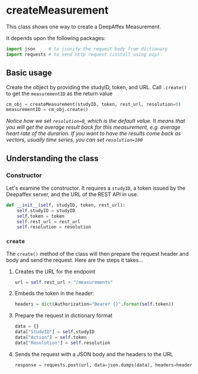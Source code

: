 # createMeasurement

This class shows one way to create a DeepAffex Measurement.

It depends upon the following packages:

```python
import json     # to jsonify the request body from dictionary
import requests # to send http request (install using pip)
```

## Basic usage

Create the object by providing the studyID, token, and URL. Call `.create()` to
get the `measurementID` as the return value

```python
cm_obj = createMeasurement(studyID, token, rest_url, resolution=0)
measurementID = cm_obj.create()
```

*Notice how we set `resolution=0`, which is the default value. It means that you
will get the average result back for this measurement, e.g. average heart rate
of the durarion. If you want to have the results come back as vectors, usually
time series, you can set `resolution=100`*

## Understanding the class

### Constructor

Let's examine the constructor. It requires a `studyID`, a token issued by the
Deepaffex server, and the URL of the REST API in use.

```python
def __init__(self, studyID, token, rest_url):
    self.studyID = studyID
    self.token = token
    self.rest_url = rest_url
    self.resolution = resolution
```

### `create`

The `create()` method of the class will then prepare the request header and body
and send the request. Here are the steps it takes...

1. Creates the URL for the endpoint

    ```python
    url = self.rest_url + "/measurements"
    ```

2. Embeds the token in the header:

    ```python
    headers = dict(Authorization="Bearer {}".format(self.token))
    ```

3. Prepare the request in dictionary format

    ```python
    data = {}
    data["StudyID"] = self.studyID
    data["Action"] = self.token
    data["Resolution"] = self.resolution
    ```

4. Sends the request with a JSON body and the headers to the URL

    ```python
    response = requests.post(url, data=json.dumps(data), headers=headers)
    ```
